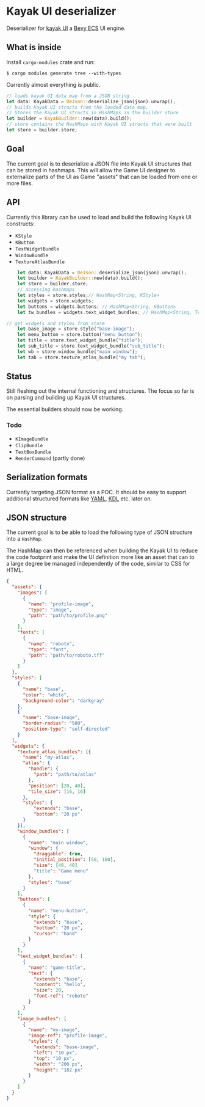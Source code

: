 # Kayak UI deserializer

Deserializer for [kayak UI](https://github.com/StarArawn/kayak_ui) a [Bevy ECS](https://bevyengine.org/) UI engine.

## What is inside

Install `cargo-modules` crate and run:

`$ cargo modules generate tree --with-types`

Currently almost everything is public.

```rust
// loads kayak UI data map from a JSON string
let data: KayakData = DeJson::deserialize_json(json).unwrap();
// builds Kayak UI structs from the loaded data map.
// Stores the Kayak UI structs in HashMaps in the builder store
let builder = KayakBuilder::new(data).build();
// store contains the HashMaps with Kayak UI structs that were built
let store = builder.store;
```

## Goal

The current goal is to deserialize a JSON file into Kayak UI structures that can be stored in hashmaps. This will allow the Game UI designer to externalize parts of the UI as Game "assets" that can be loaded from one or more files.

## API

Currently this library can be used to load and build the following Kayak UI constructs:

- `KStyle`
- `KButton`
- `TextWidgetBundle`
- `WindowBundle`
- `TextureAtlasBundle`

```rust
    let data: KayakData = DeJson::deserialize_json(json).unwrap();
    let builder = KayakBuilder::new(data).build();
    let store = builder.store;
    // accessing hashmaps
    let styles = store.styles;// HashMap<String, KStyle>
    let widgets = store.widgets;
    let buttons = widgets.buttons; // HashMap<String, KButton>
    let tw_bundles = widgets.text_widget_bundles; // HashMap<String, TextWidgetBundle>

// get widgets and styles from store
    let base_image = store.style("base-image");
    let menu_button = store.button("menu_button");
    let title = store.text_widget_bundle("title");
    let sub_title = store.text_widget_bundle("sub_title");
    let wb = store.window_bundle("main window");
    let tab = store.texture_atlas_bundle("my tab");
```

## Status

Still fleshing out the internal functioning and structures. The focus so far is on parsing and building up Kayak UI structures.

The essential builders should now be working.

### Todo

- `KImageBundle`
- `ClipBundle`
- `TextBoxBundle`
- `RenderCommand` (partly done)

## Serialization formats

Currently targeting JSON format as a POC. It should be easy to support additional structured formats like [YAML](https://yaml.org/), [KDL](https://kdl.dev/) etc. later on.

## JSON structure

The current goal is to be able to load the following type of JSON structure into a `HashMap`.

The HashMap can then be referenced when building the Kayak UI to reduce the code footprint and make the UI definition more like an asset that can to a large degree be managed independently of the code, similar to CSS for HTML.

```json
{
  "assets": {
    "images": [
      {
        "name": "profile-image",
        "type": "image",
        "path": "path/to/profile.png"
      }
    ],
    "fonts": [
      {
        "name": "roboto",
        "type": "font",
        "path": "path/to/roboto.tff"
      }
    ]
  },
  "styles": [
    {
      "name": "base",
      "color": "white",
      "background-color": "darkgray"
    },
    {
      "name": "base-image",
      "border-radius": "500",
      "position-type": "self-directed"
    }
  ],
  "widgets": {
    "texture_atlas_bundles": [{
      "name": "my-atlas",
      "atlas": {
        "handle": {
          "path": "path/to/atlas"
        },
        "position": [20, 40],
        "tile_size": [16, 16]
      },
      "styles": {
          "extends": "base",
          "bottom": "20 px"
      }
    }],
    "window_bundles": [
      {
        "name": "main window",
        "window": {
          "draggable": true,
          "initial_position": [50, 100],
          "size": [40, 40]
          "title": "Game menu"
        },
        "styles": "base"
      }
    ],
    "buttons": [
      {
        "name": "menu-button",
        "style": {
          "extends": "base",
          "bottom": "20 px",
          "cursor": "hand"
        }
      }
    ],
    "text_widget_bundles": [
      {
        "name": "game-title",
        "text": {
          "extends": "base",
          "content": "hello",
          "size": 20,
          "font-ref": "roboto"
        }
      }
    ],
    "image_bundles": [
      {
        "name": "my-image",
        "image-ref": "profile-image",
        "styles": {
          "extends": "base-image",
          "left": "10 px",
          "top": "10 px",
          "width": "200 px",
          "height": "182 px"
        }
      }
    ]
  }
}
```
